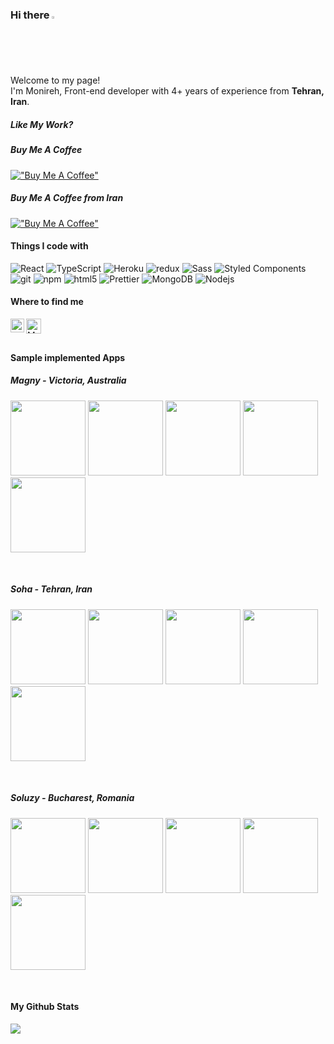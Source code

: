 ### Hi there <img src="https://media.giphy.com/media/hvRJCLFzcasrR4ia7z/giphy.gif" width="2%">

<p>Welcome to my page! </br> I'm Monireh, Front-end developer with 4+ years of experience from <b>Tehran, Iran</b>.

##### Like My Work?
##### Buy Me A Coffee
[!["Buy Me A Coffee"](https://www.buymeacoffee.com/assets/img/custom_images/yellow_img.png)](https://www.buymeacoffee.com/monireh)

##### Buy Me A Coffee from Iran
[!["Buy Me A Coffee"](https://www.buymeacoffee.com/assets/img/custom_images/orange_img.png)](http://www.coffeete.ir/monireh)

#### Things I code with
<p>
  <img alt="React" src="https://img.shields.io/badge/-React-45b8d8?style=flat-square&logo=react&logoColor=white" />
  <img alt="TypeScript" src="https://img.shields.io/badge/-TypeScript-007ACC?style=flat-square&logo=typescript&logoColor=white" />
  <img alt="Heroku" src="https://img.shields.io/badge/-Heroku-430098?style=flat-square&logo=heroku&logoColor=white" />
  <img alt="redux" src="https://img.shields.io/badge/-Redux-764ABC?style=flat-square&logo=redux&logoColor=white" />
  <img alt="Sass" src="https://img.shields.io/badge/-Sass-CC6699?style=flat-square&logo=sass&logoColor=white" />
  <img alt="Styled Components" src="https://img.shields.io/badge/-Styled_Components-db7092?style=flat-square&logo=styled-components&logoColor=white" />
  <img alt="git" src="https://img.shields.io/badge/-Git-F05032?style=flat-square&logo=git&logoColor=white" />
  <img alt="npm" src="https://img.shields.io/badge/-NPM-CB3837?style=flat-square&logo=npm&logoColor=white" />
  <img alt="html5" src="https://img.shields.io/badge/-HTML5-E34F26?style=flat-square&logo=html5&logoColor=white" />
  <img alt="Prettier" src="https://img.shields.io/badge/-Prettier-F7B93E?style=flat-square&logo=prettier&logoColor=white" />
  <img alt="MongoDB" src="https://img.shields.io/badge/-MongoDB-13aa52?style=flat-square&logo=mongodb&logoColor=white" />
  <img alt="Nodejs" src="https://img.shields.io/badge/-Nodejs-43853d?style=flat-square&logo=Node.js&logoColor=white" />
</p>


#### Where to find me
<a href="https://www.linkedin.com/in/monirehamini/" target="_blank" rel="noopener noreferrer">
  <img align="left" alt="Monireh's Linkedin" width="22px" src="https://raw.githubusercontent.com/peterthehan/peterthehan/master/assets/linkedin.svg" />
</a>

<a href="mailto:monireamini@gmail.com" target="_blank" rel="noopener noreferrer">
  <img align="left" alt="Monireh's Gmail" width="24px" src="https://upload.wikimedia.org/wikipedia/commons/thumb/7/7e/Gmail_icon_%282020%29.svg/2560px-Gmail_icon_%282020%29.svg.png" />
</a>

</br>
</br>

#### Sample implemented Apps

##### Magny - Victoria, Australia
[<img src="https://monireamini.github.io/projects/magny/magny-1.png" width="120">](https://monireamini.github.io/)
[<img src="https://monireamini.github.io/projects/magny/magny-2.png" width="120">](https://monireamini.github.io/)
[<img src="https://monireamini.github.io/projects/magny/magny-3.png" width="120">](https://monireamini.github.io/)
[<img src="https://monireamini.github.io/projects/magny/magny-4.png" width="120">](https://monireamini.github.io/)
[<img src="https://monireamini.github.io/projects/magny/magny-5.png" width="120">](https://monireamini.github.io/)

</br>

##### Soha - Tehran, Iran
[<img src="https://monireamini.github.io/projects/soha/soha-1.png" width="120">](https://monireamini.github.io/)
[<img src="https://monireamini.github.io/projects/soha/soha-2.png" width="120">](https://monireamini.github.io/)
[<img src="https://monireamini.github.io/projects/soha/soha-3.png" width="120">](https://monireamini.github.io/)
[<img src="https://monireamini.github.io/projects/soha/soha-4.png" width="120">](https://monireamini.github.io/)
[<img src="https://monireamini.github.io/projects/soha/soha-5.png" width="120">](https://monireamini.github.io/)

</br>

##### Soluzy - Bucharest, Romania
[<img src="https://monireamini.github.io/projects/soluzy/soluzy-1.png" width="120">](https://monireamini.github.io/)
[<img src="https://monireamini.github.io/projects/soluzy/soluzy-2.png" width="120">](https://monireamini.github.io/)
[<img src="https://monireamini.github.io/projects/soluzy/soluzy-3.png" width="120">](https://monireamini.github.io/)
[<img src="https://monireamini.github.io/projects/soluzy/soluzy-4.png" width="120">](https://monireamini.github.io/)
[<img src="https://monireamini.github.io/projects/soluzy/soluzy-5.png" width="120">](https://monireamini.github.io/)

</br>

#### My Github Stats
<img  src = "https://github-readme-stats.vercel.app/api/top-langs/?username=monireamini&theme=dracula&hide_border=true&bg_color=000&title_color=fff">

<!--
**monireamini/monireamini** is a ✨ _special_ ✨ repository because its `README.md` (this file) appears on your GitHub profile.

## 🏆 GitHub Trophies

[![trophy](https://github-profile-trophy.vercel.app/?username=monireamini&theme=nord&column=7)](https://github.com/ryo-ma/github-profile-trophy)
-->
